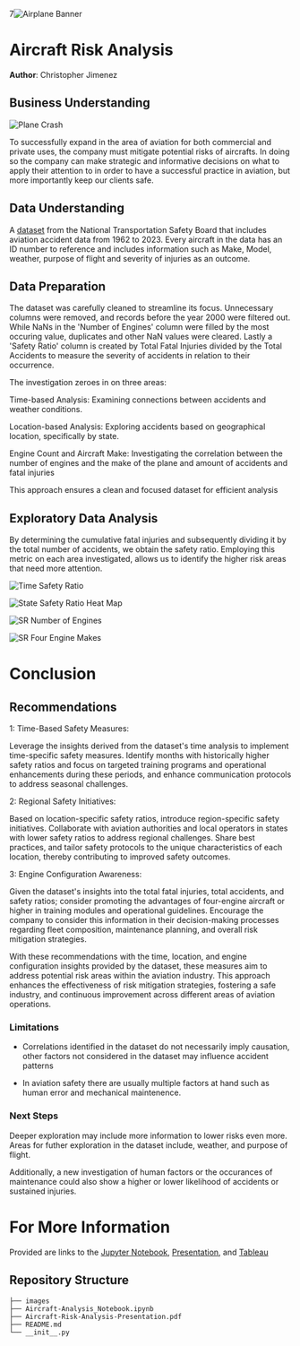 7![Airplane Banner](./images/Airplane-Banner.jpg)

# Aircraft Risk Analysis

**Author**: Christopher Jimenez

## Business Understanding

![Plane Crash](./images/Plane-Crash.jpg)

To successfully expand in the area of aviation for both commercial and private uses, the company must mitigate potential risks of aircrafts. 
In doing so the company can make strategic and informative decisions on what to apply their attention to in order to have a successful practice in aviation, but more importantly keep our clients safe.

## Data Understanding

A [dataset](https://www.kaggle.com/datasets/khsamaha/aviation-accident-database-synopses) from the National Transportation Safety Board that includes aviation accident data from 1962 to 2023. Every aircraft in the data has an ID number to reference and includes information such as Make, Model, weather, purpose of flight and severity of injuries as an outcome.

## Data Preparation

The dataset was carefully cleaned to streamline its focus. Unnecessary columns were removed, and records before the year 2000 were filtered out. While NaNs in the 'Number of Engines' column were filled by the most occuring value, duplicates and other NaN values were cleared. Lastly a 'Safety Ratio' column is created by Total Fatal Injuries divided by the Total Accidents to measure the severity of accidents in relation to their occurrence.

The investigation zeroes in on three areas:

Time-based Analysis: Examining connections between accidents and weather conditions.

Location-based Analysis: Exploring accidents based on geographical location, specifically by state.

Engine Count and Aircraft Make: Investigating the correlation between the number of engines and the make of the plane and amount of accidents and fatal injuries

This approach ensures a clean and focused dataset for efficient analysis


## Exploratory Data Analysis

By determining the cumulative fatal injuries and subsequently dividing it by the total number of accidents, we obtain the safety ratio. Employing this metric on each area investigated, allows us to identify the higher risk areas that need more attention.
 

![Time Safety Ratio](./images/SR-per-Month.png)

![State Safety Ratio Heat Map](./images/SR-per-State-Heat-Map.png)

![SR Number of Engines](./images/SR-per-Number-of-Engines.png) 

![SR Four Engine Makes](./images/SR-per-Four-Engine-Make.png)


# Conclusion

## Recommendations

1: Time-Based Safety Measures:

Leverage the insights derived from the dataset's time analysis to implement time-specific safety measures. Identify months with historically higher safety ratios and focus on targeted training programs and operational enhancements during these periods, and enhance communication protocols to address seasonal challenges.

2: Regional Safety Initiatives:

Based on location-specific safety ratios, introduce region-specific safety initiatives. Collaborate with aviation authorities and local operators in states with lower safety ratios to address regional challenges. Share best practices, and tailor safety protocols to the unique characteristics of each location, thereby contributing to improved safety outcomes.

3: Engine Configuration Awareness:

Given the dataset's insights into the total fatal injuries, total accidents, and safety ratios; consider promoting the advantages of four-engine aircraft or higher in training modules and operational guidelines. Encourage the company to consider this information in their decision-making processes regarding fleet composition, maintenance planning, and overall risk mitigation strategies.

With these recommendations with the time, location, and engine configuration insights provided by the dataset, these measures aim to address potential risk areas within the aviation industry. This approach enhances the effectiveness of risk mitigation strategies, fostering a safe industry, and continuous improvement across different areas of aviation operations.

### Limitations

- Correlations identified in the dataset do not necessarily imply causation, other factors not considered in the dataset may influence accident patterns

- In aviation safety there are usually multiple factors at hand such as human error and mechanical maintenence.
 

### Next Steps
Deeper exploration may include more information to lower risks even more. Areas for futher exploration in the dataset include, weather, and purpose of flight.

Additionally, a new investigation of human factors or the occurances of maintenance could also show a higher or lower likelihood of accidents or sustained injuries.

# For More Information 

Provided are links to the [Jupyter Notebook](./Aircraft-Analysis-Notebook.ipynb), [Presentation](./Aircraft-Risk-Analysis-Presentation.pdf), and [Tableau](https://public.tableau.com/app/profile/christopher.jimenez8117/viz/AircraftRiskAnalysisProject/AnalysisDashboard?publish=yes)

## Repository Structure

```
├── images
├── Aircraft-Analysis_Notebook.ipynb
├── Aircraft-Risk-Analysis-Presentation.pdf
├── README.md
└── __init__.py
```


